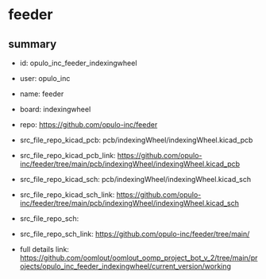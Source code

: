 # feeder
 
## summary 
* id: opulo_inc_feeder_indexingwheel
* user: opulo_inc
* name: feeder
* board: indexingwheel
* repo: https://github.com/opulo-inc/feeder
* src_file_repo_kicad_pcb: pcb/indexingWheel/indexingWheel.kicad_pcb
* src_file_repo_kicad_pcb_link: https://github.com/opulo-inc/feeder/tree/main/pcb/indexingWheel/indexingWheel.kicad_pcb
* src_file_repo_kicad_sch: pcb/indexingWheel/indexingWheel.kicad_sch
* src_file_repo_kicad_sch_link: https://github.com/opulo-inc/feeder/tree/main/pcb/indexingWheel/indexingWheel.kicad_sch

* src_file_repo_sch: 
* src_file_repo_sch_link: https://github.com/opulo-inc/feeder/tree/main/
* full details link: https://github.com/oomlout/oomlout_oomp_project_bot_v_2/tree/main/projects/opulo_inc_feeder_indexingwheel/current_version/working  







